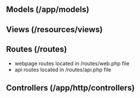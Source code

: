 ## Models (/app/models)

## Views (/resources/views)

## Routes (/routes)
* webpage routes located in /routes/web.php file
* api routes located in /routes/api.php file

## Controllers (/app/http/controllers)


